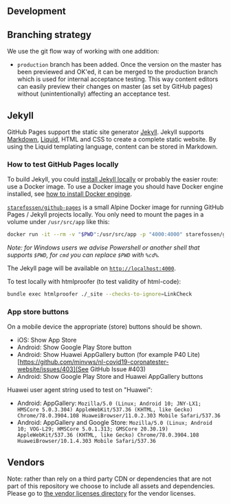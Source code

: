 Development
---------------------

## Branching strategy

We use the git flow way of working with one addition:

- `production` branch has been added. Once the version on the master has been previewed and OK'ed, it can be merged to the production branch which is used for internal acceptance testing. This way content editors can easily preview their changes on master (as set by GitHub pages) without (unintentionally) affecting an acceptance test.

## Jekyll

GitHub Pages support the static site generator [Jekyll](https://jekyllrb.com/).
Jekyll supports [Markdown](https://daringfireball.net/projects/markdown/), [Liquid](https://github.com/Shopify/liquid/wiki), HTML and CSS to create a complete static website.
By using the Liquid templating language, content can be stored in Markdown.

### How to test GitHub Pages locally

To build Jekyll, you could [install Jekyll locally](https://jekyllrb.com/docs/installation/) or probably the easier route: use a Docker image.
To use a Docker image you should have Docker engine installed, see [how to install Docker enginge](https://docs.docker.com/engine/install/).

[`starefossen/github-pages`](https://hub.docker.com/r/starefossen/github-pages) is a small Alpine Docker image for running GitHub Pages / Jekyll projects locally.
You only need to mount the pages in a volume under `/usr/src/app` like this:
```bash
docker run -it --rm -v "$PWD":/usr/src/app -p "4000:4000" starefossen/github-pages
```
*Note: for Windows users we advise Powershell or another shell that supports `$PWD`, for `cmd` you can replace `$PWD` with `%cd%`.*

The Jekyll page will be available on [`http://localhost:4000`](http://localhost:4000/).

To test locally with htmlproofer (to test validity of html-code):
```bash
bundle exec htmlproofer ./_site --checks-to-ignore=LinkCheck
```

### App store buttons

On a mobile device the appropriate (store) buttons should be shown.

- iOS: Show App Store
- Android: Show Google Play Store button
- Android: Show Huawei AppGallery button (for example P40 Lite) [https://github.com/minvws/nl-covid19-coronatester-website/issues/403](See GitHub Issue #403)
- Android: Show Google Play Store and Huawei AppGallery buttons

Huawei user agent string used to test on "Huawei": 
- Android: AppGallery: `Mozilla/5.0 (Linux; Android 10; JNY-LX1; HMSCore 5.0.3.304) AppleWebKit/537.36 (KHTML, like Gecko) Chrome/78.0.3904.108 HuaweiBrowser/11.0.2.303 Mobile Safari/537.36`
- Android: AppGallery and Google Store: `Mozilla/5.0 (Linux; Android 10; VOG-L29; HMSCore 5.0.1.313; GMSCore 20.30.19) AppleWebKit/537.36 (KHTML, like Gecko) Chrome/78.0.3904.108 HuaweiBrowser/10.1.4.303 Mobile Safari/537.36`

## Vendors

Note: rather than rely on a third party CDN or dependencies that are not part of this repository we choose to include all assets and dependencies. Please go to [the vendor licenses directory](./vendor-licenses) for the vendor licenses.
